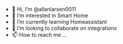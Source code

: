 - 👋 Hi, I’m @allanlarsen0011
- 👀 I’m interested in Smart Home
- 🌱 I’m currently learning Homeassistant
- 💞️ I’m looking to collaborate on integrations
- 📫 How to reach me ...

<!---
allanlarsen0011/allanlarsen0011 is a ✨ special ✨ repository because its `README.md` (this file) appears on your GitHub profile.
You can click the Preview link to take a look at your changes.
--->
